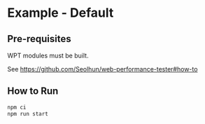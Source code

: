 # Example - Default

## Pre-requisites

WPT modules must be built.

See <https://github.com/Seolhun/web-performance-tester#how-to>

## How to Run

```bash
npm ci
npm run start
```
